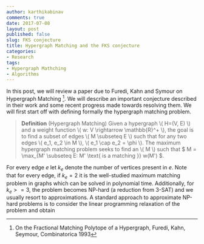 ```yaml
---
author: karthikabinav
comments: true
date: 2017-07-08
layout: post
published: false
slug: FKS conjecture
title: Hypergraph Matching and the FKS conjecture
categories:
- Research
tags:
- Hypergraph Mathching
- Algorithms
---
```



In this post, we will review a paper due to Furedi, Kahn and Symour on Hypergraph Matching [^fn1]. We will describe an important conjecture described in their work and some recent progress
made towards resolving them. We will first start off with defining formally the hypergraph matching problem.

> **Definition** (Hypergraph Matching)
> Given a hypergraph \\( H=(V, E) \\) and a weight function \\( w: V \rightarrow \mathbb{R}^+ \\), the goal is to find a subset of edges \\( M \subseteq E \\)
  such that for any two edges \\( e\_1, e\_2 \in M \\),
  \\( e\_1 \cap e\_2 = \phi \\). The maximum hypergraph matching problem seeks to find an \\( M \\) such that $ M = \max_{M' \subseteq E: M' \text{ is a matching }} w(M') $.

For every edge $e$ let $k_e$ denote the number of vertices present in $e$. Note that for every edge, if $k_e =2$ it is the well-studied maximum matching problem in graphs
which can be solved in polynomial time. Additionally, for $k_e>=3$, the problem becomes NP-hard (a reduction from 3-SAT) and we usually resort to approximations.
A standard approach to approximate NP-hard problems is to consider the linear programming relaxation of the problem and obtain 




  [^fn1]: On the Fractional Matching Polytope of a Hypergraph, Furedi, Kahn, Seymour, Combinatorica 1993


